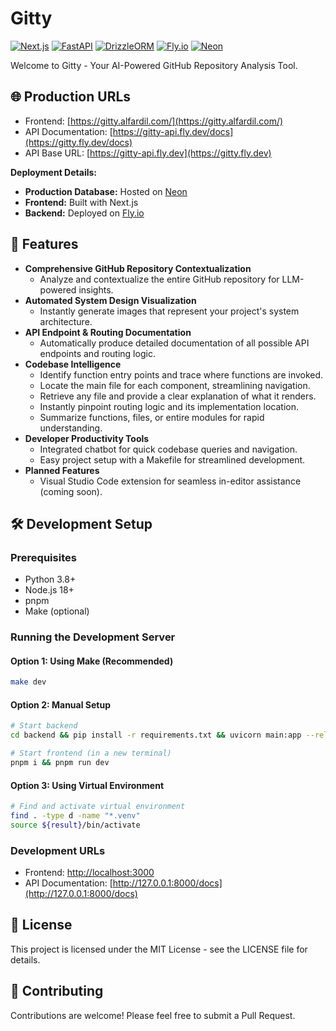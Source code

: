 # Gitty

[![Next.js](https://img.shields.io/badge/Next.js-000000?style=for-the-badge&logo=next.js&logoColor=white)](https://nextjs.org/)
[![FastAPI](https://img.shields.io/badge/FastAPI-009688?style=for-the-badge&logo=fastapi&logoColor=white)](https://fastapi.tiangolo.com/)
[![DrizzleORM](https://img.shields.io/badge/DrizzleORM-000000?style=for-the-badge&logo=drizzle&logoColor=white)](https://orm.drizzle.team/)
[![Fly.io](https://img.shields.io/badge/Fly.io-000000?style=for-the-badge&logo=fly.io&logoColor=white)](https://fly.io/)
[![Neon](https://img.shields.io/badge/Neon-00E599?style=for-the-badge&logo=neon&logoColor=white)](https://neon.tech/)

Welcome to Gitty - Your AI-Powered GitHub Repository Analysis Tool.

## 🌐 Production URLs

- Frontend: [https://gitty.alfardil.com/](https://gitty.alfardil.com/)
- API Documentation: [https://gitty-api.fly.dev/docs](https://gitty.fly.dev/docs)
- API Base URL: [https://gitty-api.fly.dev](https://gitty.fly.dev)

**Deployment Details:**

- **Production Database:** Hosted on [Neon](https://neon.tech/)
- **Frontend:** Built with Next.js
- **Backend:** Deployed on [Fly.io](https://fly.io/)

## 🚀 Features

- **Comprehensive GitHub Repository Contextualization**
  - Analyze and contextualize the entire GitHub repository for LLM-powered insights.
- **Automated System Design Visualization**
  - Instantly generate images that represent your project's system architecture.
- **API Endpoint & Routing Documentation**
  - Automatically produce detailed documentation of all possible API endpoints and routing logic.
- **Codebase Intelligence**
  - Identify function entry points and trace where functions are invoked.
  - Locate the main file for each component, streamlining navigation.
  - Retrieve any file and provide a clear explanation of what it renders.
  - Instantly pinpoint routing logic and its implementation location.
  - Summarize functions, files, or entire modules for rapid understanding.
- **Developer Productivity Tools**
  - Integrated chatbot for quick codebase queries and navigation.
  - Easy project setup with a Makefile for streamlined development.
- **Planned Features**
  - Visual Studio Code extension for seamless in-editor assistance (coming soon).

## 🛠️ Development Setup

### Prerequisites

- Python 3.8+
- Node.js 18+
- pnpm
- Make (optional)

### Running the Development Server

#### Option 1: Using Make (Recommended)

```bash
make dev
```

#### Option 2: Manual Setup

```bash
# Start backend
cd backend && pip install -r requirements.txt && uvicorn main:app --reload

# Start frontend (in a new terminal)
pnpm i && pnpm run dev
```

#### Option 3: Using Virtual Environment

```bash
# Find and activate virtual environment
find . -type d -name "*.venv"
source ${result}/bin/activate
```

### Development URLs

- Frontend: [http://localhost:3000](http://localhost:3000)
- API Documentation: [http://127.0.0.1:8000/docs](http://127.0.0.1:8000/docs)

## 📝 License

This project is licensed under the MIT License - see the LICENSE file for details.

## 👥 Contributing

Contributions are welcome! Please feel free to submit a Pull Request.
